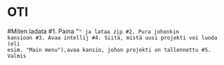 # OTI
#Miten ladata
#1. Paina "<Code>" ja lataa zip
#2. Pura johonkin kansioon
#3. Avaa intellij
#4. Siitä, mistä uusi projekti voi luoda (eli esim. "Main menu"),avaa kansio,
johon projekti on tallennettu
#5. Valmis
